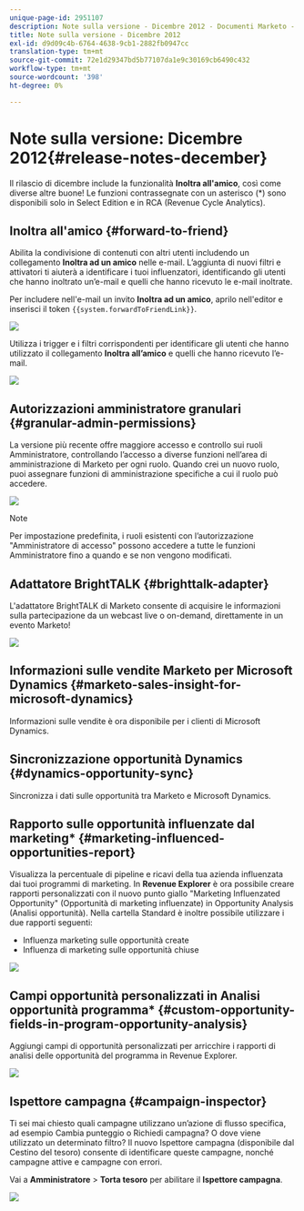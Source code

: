```yaml
---
unique-page-id: 2951107
description: Note sulla versione - Dicembre 2012 - Documenti Marketo - Documentazione del prodotto
title: Note sulla versione - Dicembre 2012
exl-id: d9d09c4b-6764-4638-9cb1-2882fb0947cc
translation-type: tm+mt
source-git-commit: 72e1d29347bd5b77107da1e9c30169cb6490c432
workflow-type: tm+mt
source-wordcount: '398'
ht-degree: 0%

---
```


# Note sulla versione: Dicembre 2012{#release-notes-december}

Il rilascio di dicembre include la funzionalità **Inoltra all&#39;amico**, così come diverse altre buone! Le funzioni contrassegnate con un asterisco (*) sono disponibili solo in Select Edition e in RCA (Revenue Cycle Analytics).

## Inoltra all&#39;amico {#forward-to-friend}

Abilita la condivisione di contenuti con altri utenti includendo un collegamento **Inoltra ad un amico** nelle e-mail. L’aggiunta di nuovi filtri e attivatori ti aiuterà a identificare i tuoi influenzatori, identificando gli utenti che hanno inoltrato un’e-mail e quelli che hanno ricevuto le e-mail inoltrate.

Per includere nell&#39;e-mail un invito **Inoltra ad un amico**, aprilo nell&#39;editor e inserisci il token `{{system.forwardToFriendLink}}`.

![](assets/image2014-9-23-10-3a50-3a45.png)

Utilizza i trigger e i filtri corrispondenti per identificare gli utenti che hanno utilizzato il collegamento **Inoltra all’amico** e quelli che hanno ricevuto l’e-mail.

![](assets/image2014-9-23-10-3a50-3a56.png)

## Autorizzazioni amministratore granulari {#granular-admin-permissions}

La versione più recente offre maggiore accesso e controllo sui ruoli Amministratore, controllando l’accesso a diverse funzioni nell’area di amministrazione di Marketo per ogni ruolo. Quando crei un nuovo ruolo, puoi assegnare funzioni di amministrazione specifiche a cui il ruolo può accedere.

![](assets/image2014-9-23-10-3a51-3a18.png)

>[!NOTE]
>
>Per impostazione predefinita, i ruoli esistenti con l’autorizzazione &quot;Amministratore di accesso&quot; possono accedere a tutte le funzioni Amministratore fino a quando e se non vengono modificati.

## Adattatore BrightTALK {#brighttalk-adapter}

L&#39;adattatore BrightTALK di Marketo consente di acquisire le informazioni sulla partecipazione da un webcast live o on-demand, direttamente in un evento Marketo!

![](assets/image2014-9-23-10-3a51-3a31.png)

## Informazioni sulle vendite Marketo per Microsoft Dynamics {#marketo-sales-insight-for-microsoft-dynamics}

Informazioni sulle vendite è ora disponibile per i clienti di Microsoft Dynamics.

## Sincronizzazione opportunità Dynamics {#dynamics-opportunity-sync}

Sincronizza i dati sulle opportunità tra Marketo e Microsoft Dynamics.

## Rapporto sulle opportunità influenzate dal marketing* {#marketing-influenced-opportunities-report}

Visualizza la percentuale di pipeline e ricavi della tua azienda influenzata dai tuoi programmi di marketing. In **Revenue Explorer** è ora possibile creare rapporti personalizzati con il nuovo punto giallo &quot;Marketing Influenzated Opportunity&quot; (Opportunità di marketing influenzate) in Opportunity Analysis (Analisi opportunità). Nella cartella Standard è inoltre possibile utilizzare i due rapporti seguenti:

* Influenza marketing sulle opportunità create
* Influenza di marketing sulle opportunità chiuse

![](assets/image2014-9-23-10-3a52-3a11.png)

## Campi opportunità personalizzati in Analisi opportunità programma* {#custom-opportunity-fields-in-program-opportunity-analysis}

Aggiungi campi di opportunità personalizzati per arricchire i rapporti di analisi delle opportunità del programma in Revenue Explorer.

![](assets/image2014-9-23-10-3a52-3a23.png)

## Ispettore campagna {#campaign-inspector}

Ti sei mai chiesto quali campagne utilizzano un’azione di flusso specifica, ad esempio Cambia punteggio o Richiedi campagna? O dove viene utilizzato un determinato filtro? Il nuovo Ispettore campagna (disponibile dal Cestino del tesoro) consente di identificare queste campagne, nonché campagne attive e campagne con errori.

Vai a **Amministratore** > **Torta tesoro** per abilitare il **Ispettore campagna**.

![](assets/image2014-9-23-10-3a52-3a39.png)
